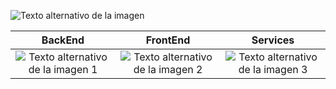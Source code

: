 
![Texto alternativo de la imagen](https://media3.giphy.com/media/bGgsc5mWoryfgKBx1u/giphy.gif?cid=ecf05e472e93sr0r24h1nwrpe9gas2hfusg5l79xoe5bvhe2&ep=v1_gifs_search&rid=giphy.gif&ct=g)


| BackEnd | FrontEnd | Services |
| --------- | --------- | --------- |
| <div align="center"><img src="[URL-de-la-imagen-1](https://camo.githubusercontent.com/7a2b6137fa6818b1c85f86347a6b4a75ee52681d4a190c506df972e3c5459980/68747470733a2f2f70726f66696c696e61746f722e7269736861762e6465762f736b696c6c732d6173736574732f6a6176617363726970742d6f726967696e616c2e737667)" alt="Texto alternativo de la imagen 1"></div> | <div align="center"><img src="URL-de-la-imagen-2" alt="Texto alternativo de la imagen 2"></div> | <div align="center"><img src="URL-de-la-imagen-3" alt="Texto alternativo de la imagen 3"></div> |






